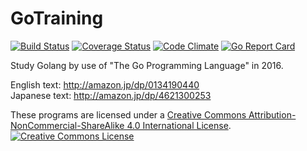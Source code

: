 # GoTraining
[![Build Status](https://travis-ci.org/budougumi0617/GoTraining.svg)](https://travis-ci.org/budougumi0617/GoTraining)
[![Coverage Status](https://coveralls.io/repos/budougumi0617/GoTraining/badge.svg?branch=master&service=github)](https://coveralls.io/github/budougumi0617/GoTraining?branch=master)
[![Code Climate](https://codeclimate.com/github/budougumi0617/GoTraining/badges/gpa.svg)](https://codeclimate.com/github/budougumi0617/GoTraining)
[![Go Report Card](https://goreportcard.com/badge/github.com/budougumi0617/GoTraining)](https://goreportcard.com/report/github.com/budougumi0617/GoTraining)

Study Golang by use of "The Go Programming Language" in 2016.

English text: http://amazon.jp/dp/0134190440  
Japanese text: http://amazon.jp/dp/4621300253

These programs are licensed under a <a rel="license" href="http://creativecommons.org/licenses/by-nc-sa/4.0/">Creative Commons Attribution-NonCommercial-ShareAlike 4.0 International License</a>.<br/>
<a rel="license" href="http://creativecommons.org/licenses/by-nc-sa/4.0/"><img alt="Creative Commons License" style="border-width:0" src="https://i.creativecommons.org/l/by-nc-sa/4.0/88x31.png"/></a>
